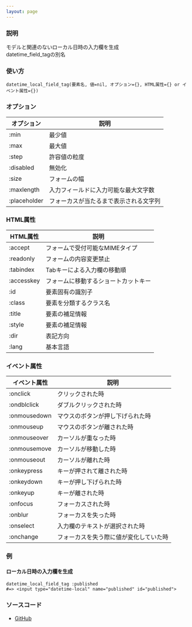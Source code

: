 ```yaml
---
layout: page
---
```


### 説明

モデルと関連のないローカル日時の入力欄を生成  
datetime_field_tagの別名

### 使い方

    datetime_local_field_tag(要素名, 値=nil, オプション={}, HTML属性={} or イベント属性={})

### オプション

| オプション   | 説明                                   |
| ------------ | -------------------------------------- |
| :min         | 最少値                                 |
| :max         | 最大値                                 |
| :step        | 許容値の粒度                           |
| :disabled    | 無効化                                 |
| :size        | フォームの幅                           |
| :maxlength   | 入力フィールドに入力可能な最大文字数   |
| :placeholder | フォーカスが当たるまで表示される文字列 |

### HTML属性

| HTML属性   | 説明                                 |
| ---------- | ------------------------------------ |
| :accept    | フォームで受付可能なMIMEタイプ       |
| :readonly  | フォームの内容変更禁止               |
| :tabindex  | Tabキーによる入力欄の移動順          |
| :accesskey | フォームに移動するショートカットキー |
| :id        | 要素固有の識別子                     |
| :class     | 要素を分類するクラス名               |
| :title     | 要素の補足情報                       |
| :style     | 要素の補足情報                       |
| :dir       | 表記方向                             |
| :lang      | 基本言語                             |

### イベント属性

| イベント属性 | 説明                                   |
| ------------ | -------------------------------------- |
| :onclick     | クリックされた時                       |
| :ondblclick  | ダブルクリックされた時                 |
| :onmousedown | マウスのボタンが押し下げられた時       |
| :onmouseup   | マウスのボタンが離された時             |
| :onmouseover | カーソルが重なった時                   |
| :onmousemove | カーソルが移動した時                   |
| :onmouseout  | カーソルが離れた時                     |
| :onkeypress  | キーが押されて離された時               |
| :onkeydown   | キーが押し下げられた時                 |
| :onkeyup     | キーが離された時                       |
| :onfocus     | フォーカスされた時                     |
| :onblur      | フォーカスを失った時                   |
| :onselect    | 入力欄のテキストが選択された時         |
| :onchange    | フォーカスを失う際に値が変化していた時 |

### 例

#### ローカル日時の入力欄を生成

    datetime_local_field_tag :published
    #=> <input type="datetime-local" name="published" id="published">

### ソースコード

- [GitHub](https://github.com/rails/rails/blob/984c3ef2775781d47efa9f541ce570daa2434a80/actionview/lib/action_view/helpers/form_tag_helper.rb#L765)

